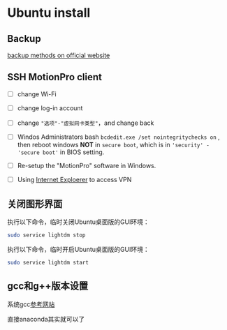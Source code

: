 # Ubuntu install
## Backup
[backup methods on official website](https://help.ubuntu.com/community/BackupYourSystem)
## SSH MotionPro client

- [ ] change Wi-Fi
- [ ] change log-in account
- [ ] change `"选项"-"虚拟网卡类型"`，and change back
- [ ] Windos Administrators bash `bcdedit.exe /set nointegritychecks on` , then reboot windows **NOT** in `secure boot`, which is in `'security' - 'secure boot'` in BIOS setting.
- [ ] Re-setup the "MotionPro" software in Windows.
- [ ] Using [Internet Exploerer](https://vpn.bjtu.edu.cn/prx/000/http/localhost/login/login.html) to access VPN



## 关闭图形界面   
执行以下命令，临时关闭Ubuntu桌面版的GUI环境：
```bash
sudo service lightdm stop
```
执行以下命令，临时开启Ubuntu桌面版的GUI环境：
```bash
sudo service lightdm start
```

## gcc和g++版本设置

系统gcc[参考网站](https://blog.csdn.net/gatieme/article/details/52871438)

直接anaconda其实就可以了